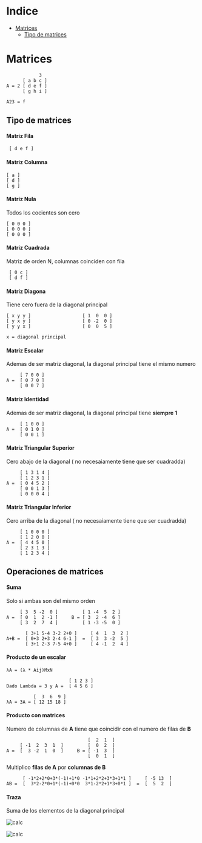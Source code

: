 # Indice
- [Matrices](#matrices)
    - [Tipo de matrices](#tipo-de-matrices)


# Matrices

                3
          [ a b c ]
    A = 2 [ d e f ]
          [ g h i ]   

    A23 = f

## Tipo de matrices

#### Matriz Fila

     [ d e f ]

#### Matriz Columna

    [ a ]
    [ d ]
    [ g ]

#### Matriz Nula
Todos los cocientes son cero

    [ 0 0 0 ]
    [ 0 0 0 ]
    [ 0 0 0 ]   

#### Matriz Cuadrada
Matriz de orden N, columnas coinciden con fila

     [ 0 c ]
     [ d f ] 

#### Matriz Diagona
Tiene cero fuera de la diagonal principal

    [ x y y ]                   [ 1  0  0 ]
    [ y x y ]                   [ 0 -2  0 ]
    [ y y x ]                   [ 0  0  5 ]

    x = diagonal principal

#### Matriz Escalar
Ademas de ser matriz diagonal, la diagonal principal tiene el mismo numero

         [ 7 0 0 ]
    A =  [ 0 7 0 ]
         [ 0 0 7 ]   


#### Matriz Identidad
Ademas de ser matriz diagonal, la diagonal principal tiene **siempre 1**

         [ 1 0 0 ]
    A =  [ 0 1 0 ]
         [ 0 0 1 ]   

#### Matriz Triangular Superior
Cero abajo de la diagonal ( no necesaiamente tiene que ser cuadradda)

         [ 1 3 1 4 ]
         [ 1 2 3 1 ]
    A =  [ 0 4 5 2 ]
         [ 0 0 1 3 ]
         [ 0 0 0 4 ]   

#### Matriz Triangular Inferior
Cero arriba de la diagonal ( no necesaiamente tiene que ser cuadradda)

         [ 1 0 0 0 ]
         [ 1 2 0 0 ]
    A =  [ 4 4 5 0 ]
         [ 2 3 1 3 ]
         [ 1 2 3 4 ]   

## Operaciones de matrices

#### Suma
Solo si ambas son del mismo orden

         [ 3  5 -2  0 ]         [ 1 -4  5  2 ] 
    A =  [ 0  1  2 -1 ]     B = [ 3  2 -4  6 ] 
         [ 3  2  7  4 ]         [ 1 -3 -5  0 ] 

           [ 3+1 5-4 3-2 2+0 ]     [ 4  1  3  2 ]
    A+B =  [ 0+3 2+3 2-4 6-1 ]  =  [ 3  3 -2  5 ]
           [ 3+1 2-3 7-5 4+0 ]     [ 4 -1  2  4 ]

#### Producto de un escalar

    λA = (λ * Aij)MxN

                           [ 1 2 3 ]
    Dado Lambda = 3 y A =  [ 4 5 6 ]

              [  3  6  9 ]
    λA = 3A = [ 12 15 18 ]

#### Producto con matrices
Numero de columnas de **A** tiene que coincidir con el numero de filas de **B**

                                  [  2  1  ]
         [ -1  2  3  1  ]         [  0  2  ]
    A =  [  3 -2  1  0  ]     B = [ -1  3  ]
                                  [  0  1  ] 

Multiplico **filas de A** por **columnas de B**

          [ -1*2+2*0+3*(-1)+1*0 -1*1+2*2+3*3+1*1 ]     [ -5 13  ]
    AB =  [  3*2-2*0+1*(-1)+0*0  3*1-2*2+1*3+0*1 ]  =  [  5  2  ]

#### Traza
Suma de los elementos de la diagonal principal
<br />

![calc](https://latex.codecogs.com/png.latex?A&space;=&space;\begin{bmatrix}&space;a_{11}&&space;a_{12}&&space;...&&space;a_{1n}&&space;\\&space;a_{21}&&space;a_{22}&&space;...&&space;a_{2n}&&space;\\&space;...&&space;...&&space;...&&space;...&&space;\\&space;a_{n1}&&space;a_{n2}&&space;...&&space;a_{nn}&&space;\\&space;\end{bmatrix})<br />


![calc](https://latex.codecogs.com/png.latex?tr(A)&space;=&space;a_{11}&space;&plus;&space;a_{22}&space;&plus;&space;...&space;&plus;&space;a_{nn}&space;=&space;\sum_{i=1}^{n})<br />
